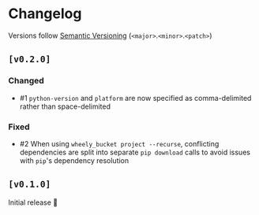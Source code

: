 # Changelog

Versions follow [Semantic Versioning](https://semver.org/spec/v2.0.0.html) (`<major>`.`<minor>`.`<patch>`)

## `[v0.2.0]`

### Changed
* #1 `python-version` and `platform` are now specified as comma-delimited rather than space-delimited

### Fixed
* #2 When using `wheely_bucket project --recurse`, conflicting dependencies are split into separate `pip download` calls to avoid issues with `pip`'s dependency resolution

## `[v0.1.0]`

Initial release 🎉

